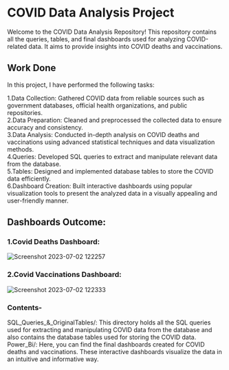 # COVID Data Analysis Project
Welcome to the COVID Data Analysis Repository! This repository contains all the queries, tables, and final dashboards used for analyzing COVID-related data. It aims to provide insights into COVID deaths and vaccinations.

## Work Done
In this project, I have performed the following tasks:

1.Data Collection: Gathered COVID data from reliable sources such as government databases, official health organizations, and public repositories.<br>
2.Data Preparation: Cleaned and preprocessed the collected data to ensure accuracy and consistency.<br>
3.Data Analysis: Conducted in-depth analysis on COVID deaths and vaccinations using advanced statistical techniques and data visualization methods.<br>
4.Queries: Developed SQL queries to extract and manipulate relevant data from the database.<br>
5.Tables: Designed and implemented database tables to store the COVID data efficiently.<br>
6.Dashboard Creation: Built interactive dashboards using popular visualization tools to present the analyzed data in a visually appealing and user-friendly manner.<br>
## Dashboards Outcome:
### 1.Covid Deaths Dashboard:
![Screenshot 2023-07-02 122257](https://github.com/Soumyadeepchanda/Data_Analyst-Project-on-Covid/assets/93461379/529e06b8-c1c7-43a6-9e2e-bb6101fb62cf)

### 2.Covid Vaccinations Dashboard:
![Screenshot 2023-07-02 122333](https://github.com/Soumyadeepchanda/Data_Analyst-Project-on-Covid/assets/93461379/b137dff9-3439-4c26-bac2-86fab302b074)

### Contents-
SQL_Queries_&_OriginalTables/: This directory holds all the SQL queries used for extracting and manipulating COVID data from the database and also contains the database tables used for storing the COVID data.
Power_Bi/: Here, you can find the final dashboards created for COVID deaths and vaccinations. These interactive dashboards visualize the data in an intuitive and informative way.
